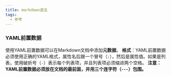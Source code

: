 ```yaml
---
title: markdown语法
tags:
  - 参考
---
```

### YAML前置数据
使用YAML前置数据可以在Markdown文档中添加**元数据**。
**格式**：YAML前置数据必须使用正确的YAML格式，属性名后跟一个冒号（`:`），然后是属性值。如果是列表，使用破折号（`-`）表示每个列表项，并且列表项必须缩进两个空格。
**注意：YAML前置数据必须放在文档的最前面，并用三个连字符（`---`）包围。**



